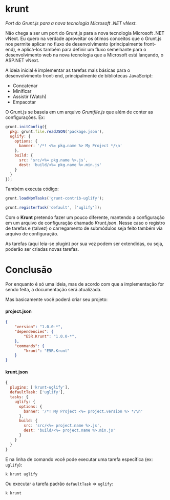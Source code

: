 krunt
=====

_Port do Grunt.js para a nova tecnologia Microsoft .NET vNext._

Não chega a ser um port do Grunt.js para a nova tecnologia Microsoft .NET vNext. Eu quero na verdade aproveitar os ótimos conceitos que o Grunt.js nos permite aplicar no fluxo de desenvolvimento (principalmente front-end), e aplicá-los também para definir um fluxo semelhante para o desenvolvimento web na nova tecnologia que a Microsoft está lançando, o ASP.NET vNext.

A ideia inicial é implementar as tarefas mais básicas para o desenvolvimento front-end, principalmente de bibliotecas JavaScript:

* Concatenar
* Minificar
* Assistir (Watch)
* Empacotar

O Grunt.js se baseia em um arquivo _Gruntfile.js_ que além de conter as configurações.
Ex:

```javascript
grunt.initConfig({
  pkg: grunt.file.readJSON('package.json'),
  uglify: {
    options: {
      banner: '/*! <%= pkg.name %> My Project */\n'
    },
    build: {
      src: 'src/<%= pkg.name %>.js',
      dest: 'build/<%= pkg.name %>.min.js'
    }
  }
});
```

Também executa código:

```javascript
grunt.loadNpmTasks('grunt-contrib-uglify');

grunt.registerTask('default', ['uglify']);
```

Com o __Krunt__ pretendo fazer um pouco diferente, mantendo a configuração em um arquivo de configuração chamado _Krunt.json_. Nesse caso o registro de tarefas e (talvez) o carregamento de submódulos seja feito também via arquivo de configuração.

As tarefas (aqui leia-se plugin) por sua vez podem ser extendidas, ou seja, poderão ser criadas novas tarefas.

Conclusão
=========

Por enquanto é só uma ideia, mas de acordo com que a implementação for sendo feita, a documentação será atualizada.

Mas basicamente você poderá criar seu projeto:

#### project.json
```json
{
    "version": "1.0.0-*",
    "dependencies": {
        "E5R.Krunt": "1.0.0-*",
    },
    "commands": {
        "krunt": "E5R.Krunt"
    }
}
```

#### krunt.json
```javascript
{
  plugins: ['krunt-uglify'],
  defaultTask: ['uglify'],
  tasks: {
    uglify: {
      options: {
        banner: '/*! My Project <%= project.version %> */\n'
      },
      build: {
        src: 'src/<%= project.name %>.js',
        dest: 'build/<%= project.name %>.min.js'
      }
    }
  }
}
```

E na linha de comando você pode executar uma tarefa específica (ex: `uglify`):

```bash
k krunt uglify
```

Ou executar a tarefa padrão `defaultTask` => `uglify`:
```
k krunt
```
